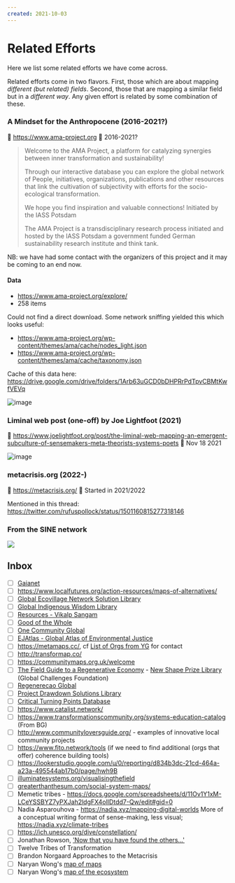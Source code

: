 ```yaml
---
created: 2021-10-03
---
```

# Related Efforts

Here we list some related efforts we have come across.

Related efforts come in two flavors. First, those which are about mapping *different (but related) fields*. Second, those that are mapping a similar field but in a *different way*. Any given effort is related by some combination of these.

### A Mindset for the Anthropocene (2016-2021?)

🔗 https://www.ama-project.org
📆 2016-2021?

> Welcome to the AMA Project, a platform for catalyzing synergies between inner transformation and sustainability!
>
> Through our interactive database you can explore the global network of People, initiatives, organizations, publications and other resources that link the cultivation of subjectivity with efforts for the socio-ecological transformation.
>
> We hope you find inspiration and valuable connections!
> Initiated by the IASS Potsdam
>
> The AMA Project is a transdisciplinary research process initiated and hosted by the IASS Potsdam a government funded German sustainability research institute and think tank.

NB: we have had some contact with the organizers of this project and it may be coming to an end now. 

#### Data

* https://www.ama-project.org/explore/
* 258 items 

Could not find a direct download. Some network sniffing yielded this which looks useful:

* https://www.ama-project.org/wp-content/themes/ama/cache/nodes_light.json
* https://www.ama-project.org/wp-content/themes/ama/cache/taxonomy.json

Cache of this data here: https://drive.google.com/drive/folders/1Arb63uGCD0bDHPRrPdTpvCBMtKwfVEVq

![image](https://user-images.githubusercontent.com/180658/135768965-8384d181-430a-4351-9092-7e23bc3cc169.png)

### Liminal web post (one-off) by Joe Lightfoot (2021)

🔗 https://www.joelightfoot.org/post/the-liminal-web-mapping-an-emergent-subculture-of-sensemakers-meta-theorists-systems-poets
📆 Nov 18 2021

![image](https://user-images.githubusercontent.com/180658/230537536-3b5c3c12-ec1f-48b2-b71d-a45549d19e18.png)

### metacrisis.org (2022-)

🔗 https://metacrisis.org/
📆  Started in 2021/2022

Mentioned in this thread: https://twitter.com/rufuspollock/status/1501160815277318146

### From the SINE network

![](https://github.com/life-itself/ecosystem/assets/131390186/c67732d2-4a93-42d0-aaed-5d3b108eb6fe)

## Inbox

- [ ] [Gaianet](https://www.gaianet.earth)
- [ ] https://www.localfutures.org/action-resources/maps-of-alternatives/
- [ ] [Global Ecovillage Network Solution Library](https://ecovillage.org/solutions/?gen_sust_dimension=economy)
- [ ] [Global Indigenous Wisdom Library](https://indigenouswisdomsummit.com/library/8681/library)
- [ ] [Resources - Vikalp Sangam](https://vikalpsangam.org/resources/) 
- [ ] [Good of the Whole](https://www.goodofthewhole.org/)
- [ ] [One Community Global](https://www.onecommunityglobal.org/open-source/)
- [ ] [EJAtlas - Global Atlas of Environmental Justice ](https://ejatlas.org/)
- [ ] https://metamaps.cc/, cf [List of Orgs from YG](https://docs.google.com/document/d/1eGqDGPE2OFIOAjicIMwWuFE_cs3NWP2CaVpmTuy8Li8/edit) for contact
- [ ] http://transformap.co/
- [ ] https://communitymaps.org.uk/welcome
- [ ] [The Field Guide to a Regenerative Economy](http://fieldguide.capitalinstitute.org/) - [New Shape Prize Library](https://globalchallenges.org/new-shape-library/) (Global Challenges Foundation)
- [ ] [Regenerecao Global](https://www.regeneracaoglobal.com/encontrar-solucoes)
- [ ] [Project Drawdown Solutions Library](https://drawdown.org/solutions/table-of-solutions)
- [ ] [Critical Turning Points Database](http://www.transitsocialinnovation.eu/sii)
- [ ] https://www.catalist.network/
- [ ] https://www.transformationscommunity.org/systems-education-catalog (From BG)
- [ ] http://www.communityloversguide.org/ - examples of innovative local community projects
- [ ] https://www.fito.network/tools (if we need to find additional (orgs that offer) coherence building tools)
- [ ] https://lookerstudio.google.com/u/0/reporting/d834b3dc-21cd-464a-a23a-495544ab17b0/page/hwh9B
- [ ] [illuminatesystems.org/visualisingthefield](http://illuminatesystems.org/visualisingthefield)
- [ ] [greaterthanthesum.com/social-system-maps/](http://greaterthanthesum.com/social-system-maps/)
- [ ] Memetic tribes - https://docs.google.com/spreadsheets/d/11Ov1Y1xM-LCeYSSBYZ7yPXJah2ldgFX4oIlDtdd7-Qw/edit#gid=0
- [ ] Nadia Asparouhova - https://nadia.xyz/mapping-digital-worlds More of a conceptual writing format of sense-making, less visual; https://nadia.xyz/climate-tribes
- [ ] https://ich.unesco.org/dive/constellation/
- [ ] Jonathan Rowson, ['Now that you have found the others...'](https://www.whatisemerging.com/opinions/now-that-you-ve-found-the-others-what-are-you-going-to-do)
- [ ] Twelve Tribes of Transformation
- [ ] Brandon Norgaard Approaches to the Metacrisis
- [ ] Naryan Wong's [map of maps](https://kumu.io/Naryan/the-flourishing-of-all-living-things#flourishing-of-all-living-things/mapping?focus=1)
- [ ] Naryan Wong's [map of the ecosystem](https://kumu.io/Naryan/the-flourishing-of-all-living-things)
